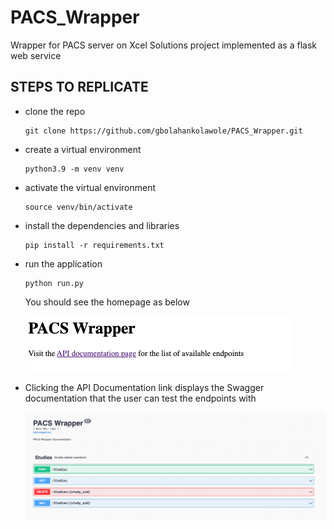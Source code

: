 # PACS_Wrapper
Wrapper for PACS server on Xcel Solutions project implemented as a flask web service 

## STEPS TO REPLICATE
- clone the repo
    ``` 
    git clone https://github.com/gbolahankolawole/PACS_Wrapper.git
    ```
- create a virtual environment
    ```
    python3.9 -m venv venv
    ```
- activate the virtual environment
    ```
    source venv/bin/activate
    ```
- install the dependencies and libraries
    ```
    pip install -r requirements.txt
    ```
- run the application
    ```
    python run.py
    ```
    You should see the homepage as below

    ![homepage image][homepage]

- Clicking the API Documentation link displays the Swagger documentation that the user can test the endpoints with

    ![documentationpage image][documentationpage]

[homepage]: home_page.png
[documentationpage]: documentation_page.png